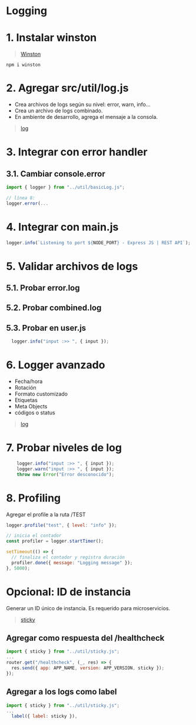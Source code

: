 # Logging <!-- omit in toc -->

# 1. Instalar winston
> [Winston](https://www.npmjs.com/package/winston)
```vim
npm i winston
```
# 2. Agregar src/util/log.js
- Crea archivos de logs según su nivel: error, warn, info...
- Crea un archivo de logs combinado.
- En ambiente de desarrollo, agrega el mensaje a la consola.
>[log](./util/log.js)


# 3. Integrar con error handler
## 3.1. Cambiar console.error
```js
import { logger } from "../util/basicLog.js";

// línea 8:
logger.error(...
```

# 4. Integrar con main.js
```js
logger.info(`Listening to port ${NODE_PORT} - Express JS | REST API`);
```
# 5. Validar archivos de logs
## 5.1. Probar error.log
## 5.2. Probar combined.log
## 5.3. Probar en user.js
```js
  logger.info("input :>> ", { input });
```

# 6. Logger avanzado
- Fecha/hora
- Rotación
- Formato customizado
- Etiquetas
- Meta Objects
- códigos o status

> [log](./src/util/log.js)

# 7. Probar niveles de log
```js
    logger.info("input :>> ", { input });
    logger.warn("input :>> ", { input });
    throw new Error("Error desconocido");
```

# 8. Profiling

Agregar el profile a la ruta /TEST
```js
logger.profile("test", { level: "info" });

// inicia el contador
const profiler = logger.startTimer();

setTimeout(() => {
  // finaliza el contador y registra duración
  profiler.done({ message: "Logging message" });
}, 5000);
```

# Opcional: ID de instancia
Generar un ID único de instancia. Es requerido para microservicios.
> [sticky](src/util/sticky.js)

## Agregar como respuesta del /healthcheck
```js
import { sticky } from "../util/sticky.js";
...
router.get("/healthcheck", (_, res) => {
  res.send({ app: APP_NAME, version: APP_VERSION, sticky });
});
```
## Agregar a los logs como label
```js
import { sticky } from "../util/sticky.js";
...
  label({ label: sticky }),
```

